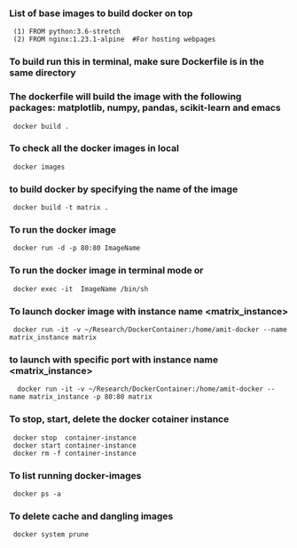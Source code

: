 ### List of base images to build docker on top
```
 (1) FROM python:3.6-stretch
 (2) FROM nginx:1.23.1-alpine  #For hosting webpages
```

### To build run this in terminal, make sure Dockerfile is in the same directory
### The dockerfile will build the image with the following packages: matplotlib, numpy, pandas, scikit-learn and emacs
```
 docker build .
```

### To check all the docker images in local
```
 docker images
```

### to build docker by specifying the name of the image
```
 docker build -t matrix . 
```

### To run the docker image
```
 docker run -d -p 80:80 ImageName
```

### To run the docker image in terminal mode or 
```
 docker exec -it  ImageName /bin/sh
```
 
### To launch docker image <matrix> with instance name <matrix_instance>
```
 docker run -it -v ~/Research/DockerContainer:/home/amit-docker --name matrix_instance matrix
```

### to launch with specific port with instance name <matrix_instance>
```
  docker run -it -v ~/Research/DockerContainer:/home/amit-docker --name matrix_instance -p 80:80 matrix
```

### To stop, start, delete the docker cotainer instance
```
 docker stop  container-instance
 docker start container-instance
 docker rm -f container-instance
```

### To list running docker-images
```
 docker ps -a
```

### To delete cache and dangling images
```
 docker system prune
```